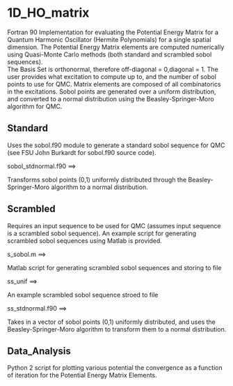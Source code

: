 # 1D_HO_matrix
Fortran 90 Implementation for evaluating the Potential Energy Matrix for a Quantum Harmonic Oscillator (Hermite Polynomials) for a single spatial dimension. 
The Potential Energy Matrix elements are computed numerically using Quasi-Monte Carlo methods (both standard and scrambled sobol sequences).  
The Basis Set is orthonormal, therefore off-diagonal = 0,diagonal = 1. 
The user provides what excitation to compute up to, and the number of sobol points to use for QMC.
Matrix elements are composed of all combinatorics in the excitations. 
Sobol points are generated over a uniform distribution, and converted to a normal distribution using the Beasley-Springer-Moro algorithm for QMC. 

## Standard
Uses the sobol.f90 module to generate a standard sobol sequence for QMC (see FSU John Burkardt for sobol.f90 source code). 

sobol_stdnormal.f90 ==> 

Transforms sobol points (0,1) uniformly distributed through the Beasley-Springer-Moro algorithm to a normal distribution. 

## Scrambled
Requires an input sequence to be used for QMC (assumes input sequence is a scrambled sobol sequence). 
An example script for generating scrambled sobol sequences using Matlab is provided. 

s_sobol.m ==>

Matlab script for generating scrambled sobol sequences and storing to file 

ss_unif ==>

An example scrambled sobol sequence stroed to file

ss_stdnormal.f90 ==> 

Takes in a vector of sobol points (0,1) uniformly distributed, and uses the Beasley-Springer-Moro algorithm to transform them to a normal distribution. 

## Data_Analysis
Python 2 script for plotting various potential the convergence as a function of iteration for the Potential Energy Matrix Elements. 
